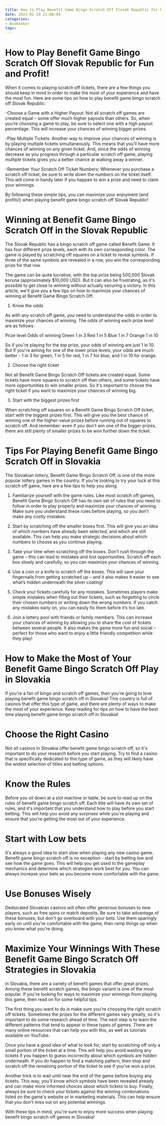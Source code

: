 ```yaml
---
title: How to Play Benefit Game Bingo Scratch Off Slovak Republic for Fun and Profit!
date: 2023-01-19 21:08:04
categories:
- Bookmaker
tags:
---
```



#  How to Play Benefit Game Bingo Scratch Off Slovak Republic for Fun and Profit!

When it comes to playing scratch off tickets, there are a few things you should keep in mind in order to make the most of your experience and have the most fun. Here are some tips on how to play benefit game bingo scratch off Slovak Republic:

-Choose a Game with a Higher Payout: Not all scratch off games are created equal – some offer much higher payouts than others. So, when you’re choosing a game to play, be sure to select one with a high payout percentage. This will increase your chances of winning bigger prizes.

-Play Multiple Tickets: Another way to improve your chances of winning is by playing multiple tickets simultaneously. This means that you’ll have more chances of winning on any given ticket. And, since the odds of winning decrease as you progress through a particular scratch off game, playing multiple tickets gives you a better chance at walking away a winner.

-Remember Your Scratch Off Ticket Numbers: Whenever you purchase a scratch off ticket, be sure to write down the numbers on the ticket itself. This will come in handy later if you happen to win a prize and need to claim your winnings.

By following these simple tips, you can maximize your enjoyment (and profits!) when playing benefit game bingo scratch off Slovak Republic!

#  Winning at Benefit Game Bingo Scratch Off in the Slovak Republic

The Slovak Republic has a bingo scratch off game called Benefit Game. It has four different prize levels, each with its own corresponding color. The game is played by scratching off squares on a ticket to reveal symbols. If three of the same symbols are revealed in a row, you win the corresponding prize for that row.

The game can be quite lucrative, with the top prize being 500,000 Slovak koruna (approximately $10,000 USD). But it can also be frustrating, as it's possible to get close to winning without actually securing a victory. In this article, we'll give you a few tips on how to maximize your chances of winning at Benefit Game Bingo Scratch Off.

1. Know the odds

As with any scratch off game, you need to understand the odds in order to maximize your chances of winning. The odds of winning each prize level are as follows:

Prize level Odds of winning Green 1 in 3 Red 1 in 5 Blue 1 in 7 Orange 1 in 10

So if you're playing for the top prize, your odds of winning are just 1 in 10. But if you're aiming for one of the lower prize levels, your odds are much better - 1 in 3 for green, 1 in 5 for red, 1 in 7 for blue, and 1 in 10 for orange.

2. Choose the right ticket

Not all Benefit Game Bingo Scratch Off tickets are created equal. Some tickets have more squares to scratch off than others, and some tickets have more opportunities to win smaller prizes. So it's important to choose the right ticket if you want to maximize your chances of winning big.

3. Start with the biggest prizes first

When scratching off squares on a Benefit Game Bingo Scratch Off ticket, start with the biggest prizes first. This will give you the best chance of winning one of the higher-value prizes before running out of squares to scratch off. And remember: even if you don't win one of the bigger prizes, there are still plenty of smaller prizes to be won further down the ticket.

#  Tips For Playing Benefit Game Bingo Scratch Off in Slovakia

The Slovakian lottery, Benefit Game Bingo Scratch Off, is one of the more popular lottery games in the country. If you’re looking to try your luck at this scratch off game, here are a few tips to help you along:

1. Familiarize yourself with the game rules. Like most scratch off games, Benefit Game Bingo Scratch Off has its own set of rules that you need to follow in order to play properly and maximize your chances of winning. Make sure you understand these rules before playing, so you don’t make any costly mistakes.

2. Start by scratching off the smaller boxes first. This will give you an idea of which numbers have already been selected, and which are still available. This can help you make strategic decisions about which numbers to choose as you continue playing.

3. Take your time when scratching off the boxes. Don’t rush through the game – this can lead to mistakes and lost opportunities. Scratch off each box slowly and carefully, so you can maximize your chances of winning.

4. Use a coin or a knife to scratch off the boxes. This will save your fingernails from getting scratched up – and it also makes it easier to see what’s hidden underneath the silver coating!

5. Check your tickets carefully for any mistakes. Sometimes players make simple mistakes when filling out their tickets, such as forgetting to circle their chosen numbers or writing down the wrong numbers. If you catch any mistakes early on, you can easily fix them before it’s too late.

6. Join a lottery pool with friends or family members. This can increase your chances of winning by allowing you to share the cost of tickets between several people. It also makes the game more fun and social – perfect for those who want to enjoy a little friendly competition while they play!

#  How to Make the Most of Your Benefit Game Bingo Scratch Off Play in Slovakia

If you're a fan of bingo and scratch off games, then you're going to love playing benefit game bingo scratch off in Slovakia! This country is full of casinos that offer this type of game, and there are plenty of ways to make the most of your experience. Keep reading for tips on how to have the best time playing benefit game bingo scratch off in Slovakia!

# Choose the Right Casino

Not all casinos in Slovakia offer benefit game bingo scratch off, so it's important to do your research before you start playing. Try to find a casino that is specifically dedicated to this type of game, as they will likely have the widest selection of titles and betting options.

# Know the Rules

Before you sit down at a slot machine or table, be sure to read up on the rules of benefit game bingo scratch off. Each title will have its own set of rules, and it's important that you understand how to play before you start betting. This will help you avoid any surprises while you're playing and ensure that you're getting the most out of your experience.

# Start with Low bets

It's always a good idea to start slow when playing any new casino game. Benefit game bingo scratch off is no exception - start by betting low and see how the game goes. This will help you get used to the gameplay mechanics and determine which strategies work best for you. You can always increase your bets as you become more comfortable with the game.

# Use Bonuses Wisely
Dedsicated Slovakian casinos will often offer generous bonuses to new players, such as free spins or match deposits. Be sure to take advantage of these bonuses, but don't go overboard with your bets. Use them sparingly early on until you're comfortable with the game, then ramp things up when you know what you're doing.

#  Maximize Your Winnings With These Benefit Game Bingo Scratch Off Strategies in Slovakia

In Slovakia, there are a variety of benefit games that offer great prizes. Among these benefit scratch games, the bingo variant is one of the most popular. If you're looking for ways to maximize your winnings from playing this game, then read on for some helpful tips.

The first thing you want to do is make sure you're choosing the right scratch off tickets. Sometimes the prizes for the different games vary greatly, so it's important to do some research ahead of time. The next step is to learn the different patterns that tend to appear in these types of games. There are many online resources that can help you with this, as well as tutorials available on YouTube.

Once you have a good idea of what to look for, start by scratching off only a small portion of the ticket at a time. This will help you avoid wasting any tickets if you happen to guess incorrectly about which symbols are hidden underneath. If you do happen to find a matching pattern, then stop and scratch off the remaining portion of the ticket to see if you've won a prize.

Another trick is to wait until near the end of the game before buying any tickets. This way, you'll know which symbols have been revealed already and can make more informed choices about which tickets to buy. Finally, always be sure to check your tickets against the winning combinations listed on the game's website or in marketing materials. This can help ensure that you don't miss out on any potential winnings.

With these tips in mind, you're sure to enjoy more success when playing benefit bingo scratch off games in Slovakia!